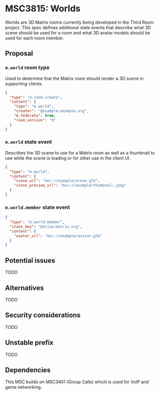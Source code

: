 # MSC3815: Worlds

Worlds are 3D Matrix rooms currently being developed in the Third Room project. This spec defines additional state events that describe what 3D scene should be used for a room and what 3D avatar models should be used for each room member.

## Proposal

### `m.world` room type

Used to determine that the Matrix room should render a 3D scene in supporting clients.

```json
{
  "type": "m.room.create",
  "content": {
    "type": "m.world",
    "creator": "@example:example.org",
    "m.federate": true,
    "room_version": "9"
  }
}
```

### `m.world` state event

Describes the 3D scene to use for a Matrix room as well as a thumbnail to use while the scene is loading or for other use in the client UI.

```json
{
  "type": "m.world",
  "content": {
    "scene_url": "mxc://example/scene.glb",
    "scene_preview_url": "mxc://example/thumbnail.jpeg"
  }
}
```

### `m.world.member` state event

```json
{
  "type": "m.world.member",
  "state_key": "@alice:matrix.org",
  "content": {
    "avatar_url": "mxc://example/avatar.glb"
  }
}
```

## Potential issues

TODO

## Alternatives

TODO

## Security considerations

TODO

## Unstable prefix

TODO

## Dependencies

This MSC builds on MSC3401 (Group Calls) which is used for VoIP and game networking.

